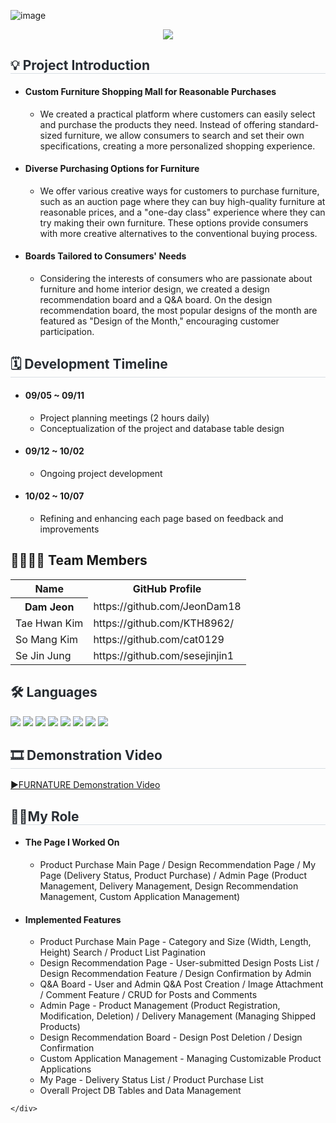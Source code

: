 ![image](https://github.com/user-attachments/assets/f79fff8f-607d-4f7b-bbd1-cae55a2a1020)<div align="center">
    <img src="https://capsule-render.vercel.app/api?type=waving&color=ff8002&height=260&text=FURNATURE&animation=&fontColor=ffffff&fontSize=50" />
    </div>
    
<div align="center">
<!--     <img src="" style="width:600px;"> -->
    </div> 
<div style="text-align:left;">
    <h2 style="border-bottom: 1px solid #d8dee4; color: #282d33;">💡 Project Introduction </h2>
     <ul>
        <li>  <h4>Custom Furniture Shopping Mall for Reasonable Purchases </h4>
            <ul>
                <li>We created a practical platform where customers can easily select and purchase the products they need. Instead of offering standard-sized furniture, we allow consumers to search and set their own specifications, creating a more personalized shopping experience.</li>
            </ul>
        </li>
        <li>  <h4>Diverse Purchasing Options for Furniture </h4>
            <ul>
                <li>We offer various creative ways for customers to purchase furniture, such as an auction page where they can buy high-quality furniture at reasonable prices, and a "one-day class" experience where they can try making their own furniture. These options                     provide consumers with more creative alternatives to the conventional buying process.</li>                    
            </ul>
        </li>
        <li>  <h4>Boards Tailored to Consumers' Needs </h4>
            <ul>
                <li>Considering the interests of consumers who are passionate about furniture and home interior design, we created a design recommendation board and a Q&A board. On the design recommendation board, the most popular designs of the month are featured as                         "Design of the Month," encouraging customer participation.</li>                          
            </ul>
        </li>
    </ul>
</div>
<div style="text-align:left;">
    <h2 style="border-bottom: 1px solid #d8dee4; color: #282d33;"> 🗓 Development Timeline </h2>  
    <ul>
        <li> <h4>09/05 ~ 09/11</h4>
            <ul>
                <li>Project planning meetings (2 hours daily)</li>
                <li>Conceptualization of the project and database table design</li>
            </ul>
        </li>
        <li> <h4>09/12 ~ 10/02</h4>
            <ul>
                <li>Ongoing project development</li>                    
            </ul>
        </li>
        <li> <h4>10/02 ~ 10/07</h4>
            <ul>
                <li>Refining and enhancing each page based on feedback and improvements</li>                          
            </ul>
        </li>
    </ul>
</div>
<div style= "text-align:left;"> 
    <div style="font-weight: 700; font-size: 15px; text-align: left; color: #282d33;">  </div> 
    </div>
    <div style= "text-align:left;">
    <h2 tabindex="-1" class="heading-element" dir="auto" >👨‍👩‍👦‍👦 Team Members</h2>
        <table >
            <tr>
                <th>Name</th>                    
                <th>GitHub Profile</th>
            </tr>
            <tr>
                <th>Dam Jeon</th>
                <td>https://github.com/JeonDam18</td>
            </tr>
            <tr>
                <td>Tae Hwan Kim</td>
                <td>https://github.com/KTH8962/</td>
            </tr>
            <tr>
                <td>So Mang Kim</td>
                <td>https://github.com/cat0129</td>
            </tr>
            <tr>
                <td>Se Jin Jung</td>
                <td>https://github.com/sesejinjin1</td>
            </tr>
            </table>
        </div>


<div style= "text-align:left;">
    <h2 style="color: #282d33;"> 🛠️ Languages </h2>
    <div style="margin: 0 auto; text-align: left;" align= "left"> <img src="https://img.shields.io/badge/Spring Boot-6DB33F?style=for-the-badge&logo=Spring Boot&logoColor=white">
          <img src="https://img.shields.io/badge/Vue.js-4FC08D?style=for-the-badge&logo=Vue.js&logoColor=white">
          <img src="https://img.shields.io/badge/MySQL-4479A1?style=for-the-badge&logo=MySQL&logoColor=white">
          <img src="https://img.shields.io/badge/Java-007396?style=for-the-badge&logo=Java&logoColor=white">
          <img src="https://img.shields.io/badge/jQuery-0769AD?style=for-the-badge&logo=jQuery&logoColor=white">
          <img src="https://img.shields.io/badge/CSS3-1572B6?style=for-the-badge&logo=CSS3&logoColor=white">
          <img src="https://img.shields.io/badge/HTML5-E34F26?style=for-the-badge&logo=HTML5&logoColor=white">
          <img src="https://img.shields.io/badge/Javascript-F7DF1E?style=for-the-badge&logo=Javascript&logoColor=white">
          </div>
    </div>
    <!--  <div style= "text-align:left;">
    <h2 style="border-bottom: 1px solid #d8dee4; color: #282d33;"> 📕 발표 PPT </h2>  
       <a href="" target="_blank">▶FURNATURE 발표 PPT</a>
       </div>           -->
    <div style= "text-align:left;">
    <h2 style="border-bottom: 1px solid #d8dee4; color: #282d33;"> 🎞 Demonstration Video</h2>    
      <a href="https://youtu.be/c08y3F-U16Q">▶FURNATURE Demonstration Video</a>
    </div>
    <div style= "text-align:left;">
    <h2 style="border-bottom: 1px solid #d8dee4; color: #282d33; ">   🙋‍♂️My Role </h2>       
       <ul>            
        <li><h4>The Page I Worked On</h4>
            <ul>                    
                <li>Product Purchase Main Page / Design Recommendation Page / My Page (Delivery Status, Product Purchase) / Admin Page (Product Management, Delivery Management, Design Recommendation Management, Custom Application Management)</li>
            </ul>
        </li>            
        <li><h4>Implemented Features</h4>
            <ul>                    
                <li>Product Purchase Main Page - Category and Size (Width, Length, Height) Search / Product List Pagination</li>
                <li>Design Recommendation Page - User-submitted Design Posts List / Design Recommendation Feature / Design Confirmation by Admin</li>
                <li>Q&A Board - User and Admin Q&A Post Creation / Image Attachment / Comment Feature / CRUD for Posts and Comments</li>
                <li>Admin Page - Product Management (Product Registration, Modification, Deletion) / Delivery Management (Managing Shipped Products)</li>
                <li>Design Recommendation Board - Design Post Deletion / Design Confirmation</li>
                <li>Custom Application Management - Managing Customizable Product Applications</li>
                <li>My Page - Delivery Status List / Product Purchase List</li>
                <li>Overall Project DB Tables and Data Management</li>
            </ul>
        </li>
    </ul>
       
    </div>
    
   
 
    

